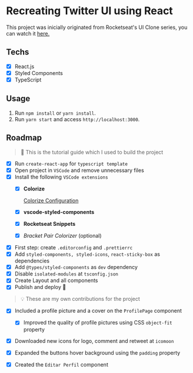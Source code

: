 # Recreating Twitter UI using React

This project was inicially originated from Rocketseat's UI Clone series, you can watch it <a href="https://www.youtube.com/watch?v=K-8z_4xvT3o">here.</a>

## Techs

- [x] React.js
- [x] Styled Components
- [x] TypeScript

## Usage

1. Run `npm install` or `yarn install`.<br />
2. Run `yarn start` and access `http://localhost:3000`.<br />

## Roadmap

> :memo: This is the tutorial guide which I used to build the project

- [x]  Run `create-react-app` for `typescript template`
- [x]  Open project in `VSCode` and remove unnecessary files
- [x]  Install the following `VSCode extensions`
    - [x]  **Colorize**
        
        [Colorize Configuration](https://www.notion.so/Colorize-Configuration-7e741464bcc84d0e88ecd751879bbd29)
        
    - [x]  **vscode-styled-components**
    - [x]  **Rocketseat Snippets**
    - [x]  *Bracket Pair Colorizer* (optional)
- [x]  First step: create  `.editorconfig` and `.prettierrc`
- [x]  Add `styled-components, styled-icons`, `react-sticky-box` as dependencies
- [x]  Add `@types/styled-components` as `dev` dependency
- [x]  Disable `isolated-modules` at `tsconfig.json`
- [x]  Create Layout and all components
- [x]  Publish and deploy 🚀

> :bulb: These are my own contributions for the project 

- [x]  Included a profile picture and a cover on the `ProfilePage` component
    - [x]  Improved the quality of profile pictures using CSS `object-fit` property
- [x]  Downloaded new icons for logo, comment and retweet at `icomoon`
- [x]  Expanded the buttons hover background using the `padding` property
- [x]  Created the `Editar Perfil` component


<!--- 

Dificuldades encontradas 

* O Netlify aprensentou o erro "Line 2:17:  'useState' is defined but never used  @typescript-eslint/no-unused-vars" 

Não sei bem o porquê, já que eu defini e usei o 'useState'. Apesar de ter sido apenas um warning, o Netlify trata warnings como erros. Para fazer o deploy, precisei mudar essa configuração do Netlify (mudei o build command para 'CI=false npm run build' -- antes era apenas npm run build --)

--->
